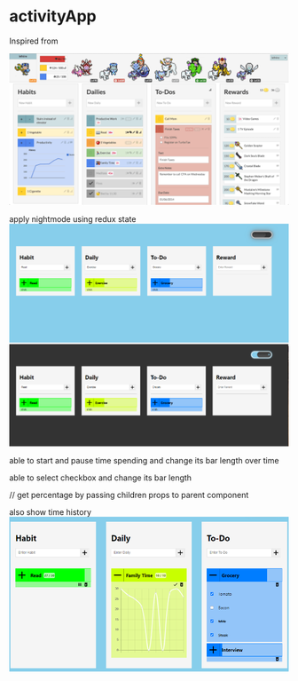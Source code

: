 # activityApp

Inspired from

![Alt text](app.png?raw=true "Inspired")


apply nightmode using redux state
![Alt text](day.PNG?raw=true "daymode")
![Alt text](night.PNG?raw=true "nightmode")

able to start and pause time spending and change its bar length over time

able to select checkbox and change its bar length 

// get percentage by passing children props to parent component

also show time history
![Alt text](result.PNG?raw=true "result")
